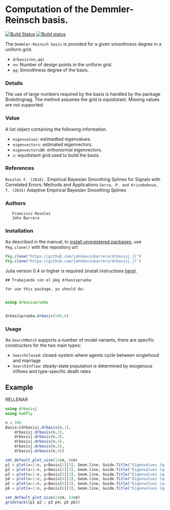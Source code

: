 # Computation of the Demmler-Reinsch basis.

[![Build Status](https://travis-ci.org/ChrisRackauckas/ExamplePackage.jl.svg?branch=master)](https://travis-ci.org/ChrisRackauckas/ExamplePackage.jl)
[![Build status](https://ci.appveyor.com/api/projects/status/9iuvdt0j0mw6au0k?svg=true)](https://ci.appveyor.com/project/ChrisRackauckas/examplepackage-jl)



The `Demmler-Reinsch basis` is provided for a given smoothness degree in a uniform grid. 
- `drbasis(nn,qq)`
- `nn`: Number of design points in the uniform grid. 
- `qq`: Smoothness degree of the basis.

### Details

The use of large numbers required by the basis is handled by the package Brobdingnag. The method assumes the grid is equidistant. Missing values are not supported.

### Value

A list object containing the following information.

- `eigenvalues`: estimadted eigenvalues.
- `eigenvectors`: estimated eigenvectors.
- `eigenvectorsQR`: orthonormal eigenvectors.
- `x`: equidistant grid used to build the basis.

### References

`Rosales F. (2016).` Empirical Bayesian Smoothing Splines for Signals with Correlated Errors: Methods and Applications
`Serra, P. and Krivobokova, T. (2015)` Adaptive Empirical Bayesian Smoothing Splines

### Authors
       Francisco Rosales
       John Barrera

### Installation

As described in the manual, to [install unregistered packages][unregistered], use `Pkg.clone()` with the repository url:

```julia
Pkg.clone("https://github.com/johnkevinbarrera/drbasisj.jl")
Pkg.clone("https://github.com/johnkevinbarrera/drbasisj.jl")
```

Julia version 0.4 or higher is required (install instructions [here][version]).


```
## Trabajando con el pkg drbasisprueba

for use this package, yo should do:

```

```julia

using drbasisprueba


drbasisprueba.drbasis(500,6)

```

### Usage

As `SearchMatch` supports a number of model variants, there are specific constructors for the two main types:

* `SearchClosed`: closed-system where agents cycle between singlehood and marriage
* `SearchInflow`: steady-state population is determined by exogenous inflows and type-specific death rates

## Example

RELLENAR

```julia
using drbasisj
using Gadfly

n = 100
Basis=[drbasisj.drbasis(n,1),
	drbasisj.drbasis(n,2),
	drbasisj.drbasis(n,3),
	drbasisj.drbasis(n,4),
	drbasisj.drbasis(n,5),
	drbasisj.drbasis(n,6)]

set_default_plot_size(12cm, 8cm)
p1 = plot(x=1:n, y=Basis[1][3], Geom.line, Guide.Title("Eigenvalues (q=1)")) 
p2 = plot(x=1:n, y=Basis[2][3], Geom.line, Guide.Title("Eigenvalues (q=2)"))
p3 = plot(x=1:n, y=Basis[3][3], Geom.line, Guide.Title("Eigenvalues (q=3)")) 
p4 = plot(x=1:n, y=Basis[4][3], Geom.line, Guide.Title("Eigenvalues (q=4)"))
p5 = plot(x=1:n, y=Basis[5][3], Geom.line, Guide.Title("Eigenvalues (q=5)")) 
p6 = plot(x=1:n, y=Basis[6][3], Geom.line, Guide.Title("Eigenvalues (q=6)"))

set_default_plot_size(24cm, 24cm)
gridstack([p1 p2 ; p3 p4; p5 p6])
```







[unregistered]:http://docs.julialang.org/en/release-0.5/manual/packages/#installing-unregistered-packages
[version]:http://julialang.org/downloads/platform.html

